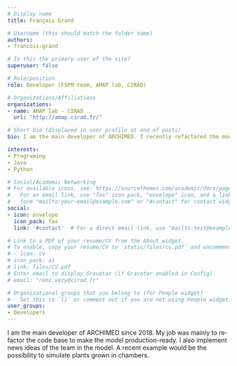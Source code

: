 ```yaml
---
# Display name
title: François Grand

# Username (this should match the folder name)
authors:
- francois-grand

# Is this the primary user of the site?
superuser: false

# Role/position
role: Developer (FSPM team, AMAP lab, CIRAD)

# Organizations/Affiliations
organizations:
- name: AMAP lab - CIRAD
  url: "http://amap.cirad.fr/"

# Short bio (displayed in user profile at end of posts)
bio: I am the main developer of ARCHIMED. I recently refactored the model to a nicer code-base and I help the team implement new ideas. 

interests:
- Programing
- Java
- Python

# Social/Academic Networking
# For available icons, see: https://sourcethemes.com/academic/docs/page-builder/#icons
#   For an email link, use "fas" icon pack, "envelope" icon, and a link in the
#   form "mailto:your-email@example.com" or "#contact" for contact widget.
social:
- icon: envelope
  icon_pack: fas
  link: '#contact'  # For a direct email link, use "mailto:test@example.org".

# Link to a PDF of your resume/CV from the About widget.
# To enable, copy your resume/CV to `static/files/cv.pdf` and uncomment the lines below.
# - icon: cv
# icon_pack: ai
# link: files/CV.pdf
# Enter email to display Gravatar (if Gravatar enabled in Config)
# email: "remi.vezy@cirad.fr"

# Organizational groups that you belong to (for People widget)
#   Set this to `[]` or comment out if you are not using People widget.
user_groups:
- Developers
---
```


I am the main developer of ARCHIMED since 2018. My job was mainly to re-factor the code base to make the model production-ready. I also implement news ideas of the team in the model. A recent example would be the possibility to simulate plants grown in chambers.
